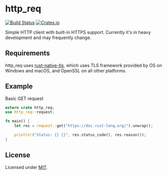 # http_req
[![Build Status](https://travis-ci.org/jayjamesjay/http_req.svg?branch=master)](https://travis-ci.org/jayjamesjay/http_req)
[![Crates.io](https://img.shields.io/badge/crates.io-v0.3.1-orange.svg?longCache=true)](https://crates.io/crates/http_req)

Simple HTTP client with built-in HTTPS support.
Currently it's in heavy development and may frequently change.

## Requirements
http_req uses [rust-native-tls](https://github.com/sfackler/rust-native-tls),
which uses TLS framework provided by OS on Windows and macOS, and OpenSSL
on all other platforms.

## Example
Basic GET request
```rust
extern crate http_req;
use http_req::request;

fn main() {
    let res = request::get("https://doc.rust-lang.org/").unwrap();

    println!("Status: {} {}", res.status_code(), res.reason());
}
```

## License
Licensed under [MIT](https://github.com/jayjamesjay/http_req/blob/master/LICENSE).
